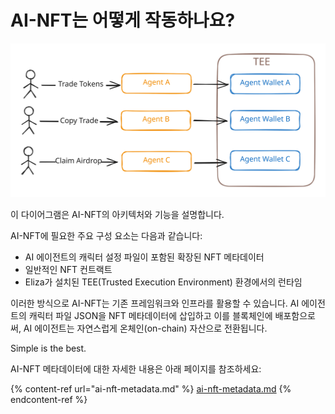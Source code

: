 # AI-NFT는 어떻게 작동하나요?

<img src="../.gitbook/assets/file.excalidraw.svg" alt="" class="gitbook-drawing">

이 다이어그램은 AI-NFT의 아키텍처와 기능을 설명합니다.&#x20;

AI-NFT에 필요한 주요 구성 요소는 다음과 같습니다:

* AI 에이전트의 캐릭터 설정 파일이 포함된 확장된 NFT 메타데이터
* 일반적인 NFT 컨트랙트
* Eliza가 설치된 TEE(Trusted Execution Environment) 환경에서의 런타임

이러한 방식으로 AI-NFT는 기존 프레임워크와 인프라를 활용할 수 있습니다. AI 에이전트의 캐릭터 파일 JSON을 NFT 메타데이터에 삽입하고 이를 블록체인에 배포함으로써, AI 에이전트는 자연스럽게 온체인(on-chain) 자산으로 전환됩니다.

Simple is the best.

AI-NFT 메타데이터에 대한 자세한 내용은 아래 페이지를 참조하세요:

{% content-ref url="ai-nft-metadata.md" %}
[ai-nft-metadata.md](ai-nft-metadata.md)
{% endcontent-ref %}